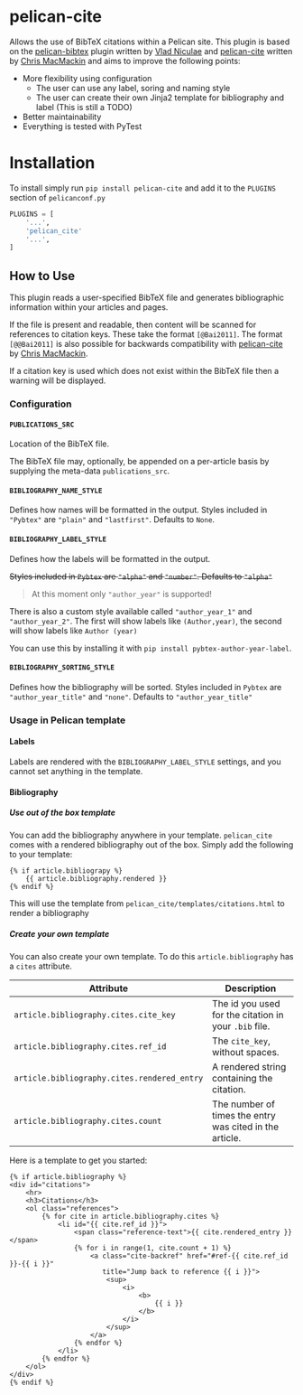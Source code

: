 pelican-cite
==============

Allows the use of BibTeX citations within a Pelican site. This plugin is based on the
[pelican-bibtex](https://github.com/vene/pelican-bibtex) plugin written by
[Vlad Niculae](https://github.com/vene)
and [pelican-cite](https://github.com/cmacmackin/pelican-cite) written by
[Chris MacMackin](https://github.com/cmacmackin) and aims to improve the following points:

- More flexibility using configuration
    - The user can use any label, soring and naming style
    - The user can create their own Jinja2 template for bibliography and label (This is still a TODO)
- Better maintainability
- Everything is tested with PyTest


Installation
============

To install simply run `pip install pelican-cite` and add it to the `PLUGINS` section of `pelicanconf.py`

```python
PLUGINS = [
    '...',
    'pelican_cite'
    '...',
]
```


## How to Use

This plugin reads a user-specified BibTeX file and generates bibliographic
information within your articles and pages.

If the file is present and readable, then content will be scanned for references
to citation keys. These take the format `[@Bai2011]`.
The format `[@@Bai2011]` is also possible for backwards compatibility with [pelican-cite](https://github.com/cmacmackin/pelican-cite) by
[Chris MacMackin](https://github.com/cmacmackin).

If a citation key is used which does not exist within the BibTeX file then
a warning will be displayed.

### Configuration

#### `PUBLICATIONS_SRC`

Location of the BibTeX file.

The BibTeX file may, optionally, be appended on a per-article
basis by supplying the meta-data `publications_src`.

#### `BIBLIOGRAPHY_NAME_STYLE`

Defines how names will be formatted in the output.
Styles included in `"Pybtex"` are `"plain"` and `"lastfirst"`. Defaults to `None`.

#### `BIBLIOGRAPHY_LABEL_STYLE`

Defines how the labels will be formatted in the output.

~~Styles included in `Pybtex` are `"alpha"` and `"number"`. Defaults to `"alpha"`~~

> At this moment only `"author_year"` is supported!

There is also a custom style available called `"author_year_1"` and `"author_year_2"`.
The first will show labels like `(Author,year)`, the second will show labels like `Author (year)`

You can use this by installing it with `pip install pybtex-author-year-label`.

#### `BIBLIOGRAPHY_SORTING_STYLE`

Defines how the bibliography will be sorted.
Styles included in `Pybtex` are `"author_year_title"` and `"none"`. Defaults to `"author_year_title"`

### Usage in Pelican template

#### Labels

Labels are rendered with the `BIBLIOGRAPHY_LABEL_STYLE` settings, and you cannot set anything
in the template.

#### Bibliography

##### Use out of the box template

You can add the bibliography anywhere in your template.
`pelican_cite` comes with a rendered bibliography out of the box. Simply add the following to your template:

```jinja2
{% if article.bibliograpy %}
    {{ article.bibliography.rendered }}
{% endif %}
```

This will use the template from `pelican_cite/templates/citations.html` to render a bibliography

##### Create your own template

You can also create your own template. To do this `article.bibliography` has a `cites` attribute.

Attribute | Description
---|---
`article.bibliography.cites.cite_key` | The id you used for the citation in your `.bib` file.
`article.bibliography.cites.ref_id` | The `cite_key`, without spaces.
`article.bibliography.cites.rendered_entry` | A rendered string containing the citation.
`article.bibliography.cites.count` | The number of times the entry was cited in the article.

Here is a template to get you started:

```jinja2
{% if article.bibliography %}
<div id="citations">
    <hr>
    <h3>Citations</h3>
    <ol class="references">
        {% for cite in article.bibliography.cites %}
            <li id="{{ cite.ref_id }}">
                <span class="reference-text">{{ cite.rendered_entry }}</span>
                {% for i in range(1, cite.count + 1) %}
                    <a class="cite-backref" href="#ref-{{ cite.ref_id }}-{{ i }}"
                       title="Jump back to reference {{ i }}">
                        <sup>
                            <i>
                                <b>
                                    {{ i }}
                                </b>
                            </i>
                        </sup>
                    </a>
                {% endfor %}
            </li>
        {% endfor %}
    </ol>
</div>
{% endif %}
```
